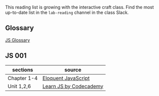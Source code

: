 This reading list is growing with the interactive craft class. Find the most up-to-date list in the `lab-reading` channel in the class Slack.

## Glossary

[JS Glossary](https://www.codecademy.com/articles/glossary-javascript)

## JS 001

sections | source
--- | ---
Chapter 1-4 | [Eloquent JavaScript](http://eloquentjavascript.net/)
Unit 1,2,6 | [Learn JS by Codecademy](https://www.codecademy.com/learn/javascript)